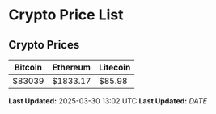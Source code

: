 # Crypto Price List

## Crypto Prices
| Bitcoin | Ethereum | Litecoin |
| ------- | -------- | -------- |
| $83039 | $1833.17 | $85.98 |
**Last Updated:** 2025-03-30 13:02 UTC
**Last Updated:** $DATE$

